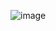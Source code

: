 ![image](https://user-images.githubusercontent.com/37008964/131281728-40396171-2df9-47ca-8d80-dc360396bb1a.png)
